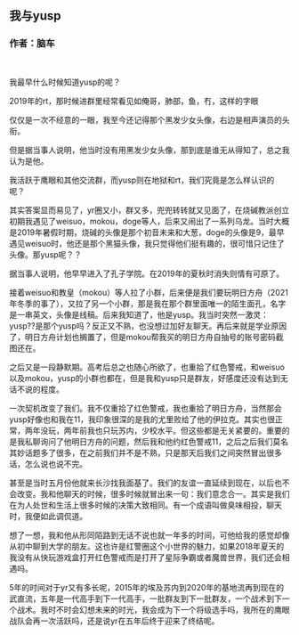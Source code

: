 ## 我与yusp
### 作者：脑车
<br>

我最早什么时候知道yusp的呢？

2019年的rt，那时候进群里经常看见如俺哥，肺部，鱼，冇，这样的字眼

仅仅是一次不经意的一眼，我至今还记得那个黑发少女头像，右边是相声演员的头衔。

但是据当事人说明，他当时没有用黑发少女头像，那到底是谁无从得知了，总之我认为是他。

我活跃于鹰眼和其他交流群，而yusp则在地狱和rt，我们究竟是怎么样认识的呢？

其实答案显而易见了，yr圈又小，群又多，兜兜转转就又见面了，在烧碱教派创立初期我遇见了weisuo，mokou，doge等人，后来又闹出了一系列乌龙。当时大概是2019年暑假时期，烧碱的头像是那个初音未来和大葱，doge的头像是9，最早遇见weisuo时，他还是那个黑猫头像，我只觉得他们挺有趣的，很可惜只记住了头像。那yusp呢？？

据当事人说明，他早早进入了孔子学院。在2019年的夏秋时消失则情有可原了。

接着weisuo和教皇（mokou）等人拉了小群，后来便是我们要玩明日方舟（2021年冬季的事了），又拉了另一个小群，那是我在那个群里面唯一的陌生面孔，名字是一串英文，头像是线稿。后来我知道了，他是yusp。我当时突然一激灵：yusp??是那个yusp吗？反正又不熟，也没想过加好友聊天。再后来就是学业原因了，明日方舟计划也搁置了，但是mokou帮我买的明日方舟自抽号的账号密码截图还在。

之后又是一段静默期。高考后总之也随心所欲了，也重拾了红色警戒，和weisuo以及mokou，yusp的小群也都在，但是我和yusp只是群友，好感度还没有达到无话不说的程度。

一次契机改变了我们。我不仅重拾了红色警戒，我也重拾了明日方舟，当然那会yusp好像也和我在11，我印象很深的是我的尤里败给了他的伊拉克。其实也很正常，两年没玩，两年前我也只玩苏内，少校水平。但这些都是无关紧要的。重要的是我私聊询问了他明日方舟的问题，然后我和他约红色警戒11，之后之后我们莫名其妙话题多了很多，在之前我们并不是不熟，只是那天后我们之间突然冒出很多话，怎么说也说不完。

甚至是当时五月份他就来长沙找我面基了。我们的友谊一直延续到现在，以后也不会改变。我和他聊天的时候，很多时候就冒出来一句：我们意念合一。其实是我们在为人处世和生活上很多时候的决策大致相同。有一个成语叫做臭味相投，聊天时，我便如此调侃道。

想了一想，我和他从形同陌路到无话不说也就一年多的时间，可他给我的感觉却像从初中聊到大学的朋友。这也许是红警圈这个小世界的魅力，如果2018年夏天的我没有从快玩游戏盒打开红色警戒而是打开了星际争霸或者魔兽世界，我们还会相遇吗。

5年的时间对于yr又有多长呢，2015年的埃及苏内到2020年的基地流再到现在的武直流，五年是一代高手到下一代高手，一批群友到下一批群友，一个战术到下一个战术。我时不时会幻想未来的时光，我会成为下一个将级选手吗，我所在的鹰眼战队会再一次活跃吗，还是说yr在五年后终于迎来了终结呢。


